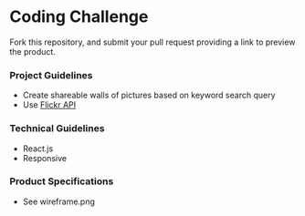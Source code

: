 # Coding Challenge
Fork this repository, and submit your pull request providing a link to preview the product.

### Project Guidelines
* Create shareable walls of pictures based on keyword search query
* Use [Flickr API](https://www.flickr.com/services/api)

### Technical Guidelines
* React.js
* Responsive

### Product Specifications
* See wireframe.png
